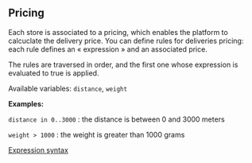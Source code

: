 Pricing
-------

Each store is associated to a pricing, which enables the platform to calcuclate the delivery price.
You can define rules for deliveries pricing:
each rule defines an « expression » and an associated price.

The rules are traversed in order, and the first one whose expression is evaluated to true is applied.

Available variables: <code>distance</code>, <code>weight</code>

<strong>Examples:</strong>

<code>distance in 0..3000</code> : the distance is between 0 and 3000 meters

<code>weight > 1000</code> : the weight is greater than 1000 grams

<a target="_blank" href="http://symfony.com/doc/3.4/components/expression_language/syntax.html">Expression syntax</a>
